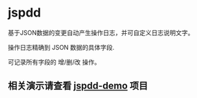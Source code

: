 # jspdd
基于JSON数据的变更自动产生操作日志，并可自定义日志说明文字。

操作日志精确到 JSON 数据的具体字段.

可记录所有字段的 增/删/改 操作。

## 相关演示请查看 [jspdd-demo](https://github.com/openjavascript/jspdd-demo) 项目
